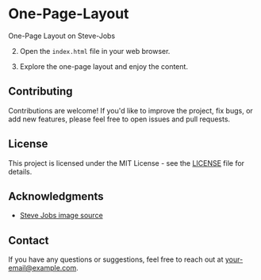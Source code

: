# One-Page-Layout
One-Page Layout on Steve-Jobs

2. Open the `index.html` file in your web browser.

3. Explore the one-page layout and enjoy the content.

## Contributing

Contributions are welcome! If you'd like to improve the project, fix bugs, or add new features, please feel free to open issues and pull requests.

## License

This project is licensed under the MIT License - see the [LICENSE](LICENSE) file for details.

## Acknowledgments

- [Steve Jobs image source](link-to-image-source)

## Contact

If you have any questions or suggestions, feel free to reach out at your-email@example.com.

